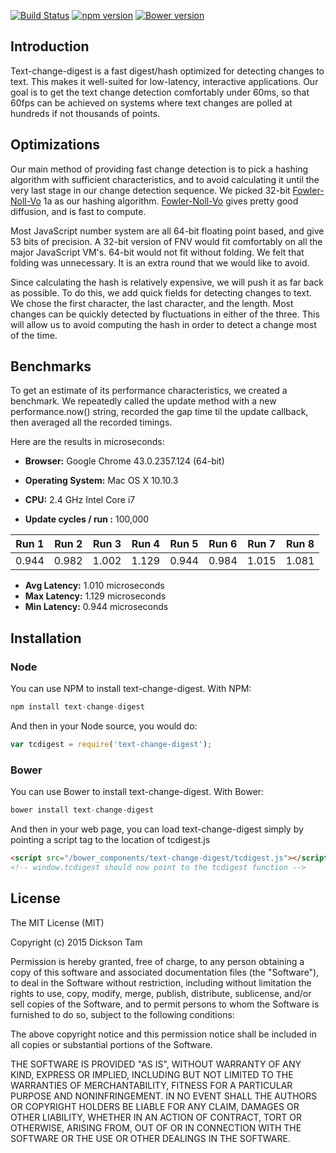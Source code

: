 [![Build Status](https://travis-ci.org/dicksont/text-change-digest.svg?branch=master)](https://travis-ci.org/dicksont/text-change-digest)
[![npm version](https://badge.fury.io/js/text-change-digest.svg)](http://badge.fury.io/js/text-change-digest)
[![Bower version](https://badge.fury.io/bo/text-change-digest.svg)](http://badge.fury.io/bo/text-change-digest)

## Introduction
Text-change-digest is a fast digest/hash optimized for detecting changes to text. This makes it well-suited for low-latency, interactive applications. Our goal is to get the text change detection comfortably under 60ms, so that 60fps can be achieved on systems where text changes are polled at hundreds if not thousands of points.

## Optimizations
Our main method of providing fast change detection is to pick a hashing algorithm with sufficient characteristics, and to avoid calculating it until the very last stage in our change detection sequence. We picked 32-bit [Fowler-Noll-Vo] 1a as our hashing algorithm. [Fowler-Noll-Vo] gives pretty good diffusion, and is fast to compute.

Most JavaScript number system are all 64-bit floating point based, and give 53 bits of precision. A 32-bit version of FNV would fit comfortably on all the major JavaScript VM's. 64-bit would not fit without folding. We felt that folding was unnecessary. It is an extra round that we would like to avoid.

Since calculating the hash is relatively expensive, we will push it as far back as possible. To do this, we add quick fields for detecting changes to text. We chose the first character, the last character, and the length. Most changes can be quickly detected by fluctuations in either of the three. This will allow us to avoid computing the hash in order to detect a change most of the time.

## Benchmarks

To get an estimate of its performance characteristics, we created a benchmark. We repeatedly called the update method with a new performance.now() string, recorded the gap time til the update callback, then averaged all the recorded timings.

Here are the results in microseconds:

- **Browser:** Google Chrome 43.0.2357.124 (64-bit)  
- **Operating System:** Mac OS X 10.10.3
- **CPU:** 2.4 GHz Intel Core i7

- **Update cycles / run :** 100,000


Run 1 | Run 2 | Run 3 | Run 4 | Run 5 | Run 6 | Run 7 | Run 8
------|-------|-------|-------|-------|-------|-------|------
0.944 | 0.982 | 1.002 | 1.129 | 0.944 | 0.984 | 1.015 | 1.081


- **Avg Latency:** 1.010 microseconds
- **Max Latency:** 1.129 microseconds
- **Min Latency:** 0.944 microseconds

## Installation
### Node
You can use NPM to install text-change-digest. With NPM:
```javascript
npm install text-change-digest
```

And then in your Node source, you would do:

```javascript
var tcdigest = require('text-change-digest');
```

### Bower
You can use Bower to install text-change-digest. With Bower:

```javascript
bower install text-change-digest
```

And then in your web page, you can load text-change-digest simply by pointing a script tag to the location of tcdigest.js

```html
<script src="/bower_components/text-change-digest/tcdigest.js"></script>
<!-- window.tcdigest should now point to the tcdigest function -->
```


## License

The MIT License (MIT)

Copyright (c) 2015 Dickson Tam

Permission is hereby granted, free of charge, to any person obtaining a copy
of this software and associated documentation files (the "Software"), to deal
in the Software without restriction, including without limitation the rights
to use, copy, modify, merge, publish, distribute, sublicense, and/or sell
copies of the Software, and to permit persons to whom the Software is
furnished to do so, subject to the following conditions:

The above copyright notice and this permission notice shall be included in all
copies or substantial portions of the Software.

THE SOFTWARE IS PROVIDED "AS IS", WITHOUT WARRANTY OF ANY KIND, EXPRESS OR
IMPLIED, INCLUDING BUT NOT LIMITED TO THE WARRANTIES OF MERCHANTABILITY,
FITNESS FOR A PARTICULAR PURPOSE AND NONINFRINGEMENT. IN NO EVENT SHALL THE
AUTHORS OR COPYRIGHT HOLDERS BE LIABLE FOR ANY CLAIM, DAMAGES OR OTHER
LIABILITY, WHETHER IN AN ACTION OF CONTRACT, TORT OR OTHERWISE, ARISING FROM,
OUT OF OR IN CONNECTION WITH THE SOFTWARE OR THE USE OR OTHER DEALINGS IN THE
SOFTWARE.


[Fowler-Noll-Vo]: http://www.isthe.com/chongo/tech/comp/fnv/
